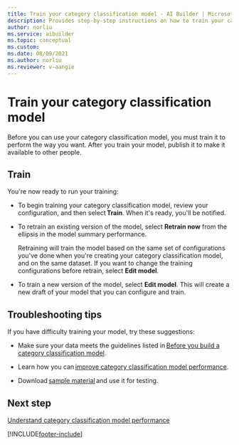 ```yaml
---
title: Train your category classification model - AI Builder | Microsoft Docs
description: Provides step-by-step instructions on how to train your category classification model.
author: norliu 
ms.service: aibuilder
ms.topic: conceptual
ms.custom: 
ms.date: 08/09/2021
ms.author: norliu 
ms.reviewer: v-aangie
---
```


# Train your category classification model

Before you can use your category classification model, you must train it to perform the way you want. After you train your model, publish it to make it available to other people.

## Train

You're now ready to run your training:

- To begin training your category classification model, review your configuration, and then select **Train**. When it's ready, you'll be notified.

- To retrain an existing version of the model, select **Retrain now** from the ellipsis in the model summary performance.

   Retraining will train the model based on the same set of configurations you've done when you're creating your category classification model, and on the same dataset. If you want to change the training configurations before retrain, select **Edit model**.

- To train a new version of the model, select **Edit model**. This will create a new draft of your model that you can configure and train.

## Troubleshooting tips

If you have difficulty training your model, try these suggestions:

- Make sure your data meets the guidelines listed in [Before you build a category classification model](before-you-build-text-classification-model.md).

- Learn how you can [improve category classification model performance](improve-text-classification-performance.md).  

- Download [sample material](text-classification-sample-data.md) and use it for testing.

## Next step

[Understand category classification model performance](text-classification-performance.md) 


[!INCLUDE[footer-include](includes/footer-banner.md)]
